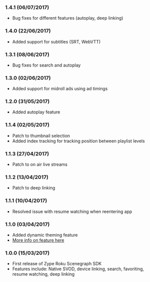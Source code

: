 ### 1.4.1 (06/07/2017)

- Bug fixes for different features (autoplay, deep linking)

### 1.4.0 (22/06/2017)

- Added support for subtitles (SRT, WebVTT)

### 1.3.1 (08/06/2017)

- Bug fixes for search and autoplay

### 1.3.0 (02/06/2017)

- Added support for midroll ads using ad timings

### 1.2.0 (31/05/2017)

- Added autoplay feature

### 1.1.4 (02/05/2017)

- Patch to thumbnail selection
- Added index tracking for tracking position between playlist levels

### 1.1.3 (27/04/2017)

- Patch to on air live streams

### 1.1.2 (13/04/2017)

- Patch to deep linking

### 1.1.1 (10/04/2017)

- Resolved issue with resume watching when reentering app

### 1.1.0 (03/04/2017)

- Added dynamic theming feature
- [More info on feature here](docs/features/DynamicThemes.md)

### 1.0.0 (15/03/2017)

- First release of Zype Roku Scenegraph SDK
- Features include: Native SVOD, device linking, search, favoriting, resume watching, deep linking
